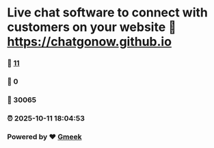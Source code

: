 # Live chat software to connect with customers on your website :link: https://chatgonow.github.io 
### :page_facing_up: [11](https://chatgonow.github.io/tag.html) 
### :speech_balloon: 0 
### :hibiscus: 30065 
### :alarm_clock: 2025-10-11 18:04:53 
### Powered by :heart: [Gmeek](https://github.com/Meekdai/Gmeek)
